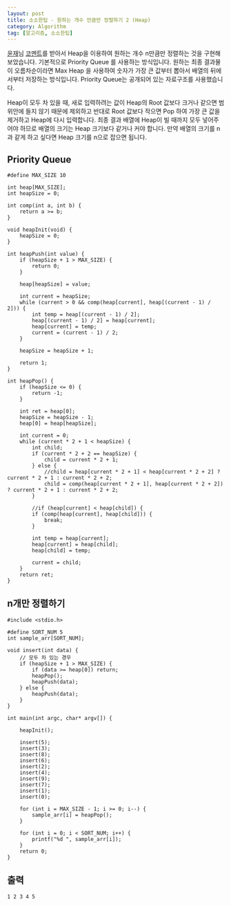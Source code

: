```yaml
---
layout: post
title: 소소한팁 - 원하는 개수 만큼만 정렬하기 2 (Heap)
category: Algorithm
tag: [알고리즘, 소소한팁]
---
```


[윤재](https://github.com/paryoja)님 [코멘트](http://disq.us/p/27eutbz)를 받아서 Heap을 이용하여 원하는 개수 n만큼만 정렬하는 것을 구현해보았습니다. 기본적으로 Priority Queue 를 사용하는 방식입니다. 원하는 최종 결과물이 오름차순이라면 Max Heap 을 사용하여 숫자가 가장 큰 값부터 뽑아서 배열의 뒤에서부터 저장하는 방식입니다. Priority Queue는 공개되어 있는 자료구조를 사용했습니다. 

<div class="message">
Heap이 모두 차 있을 때, 새로 입력하려는 값이 Heap의 Root 값보다 크거나 같으면 범위안에 들지 않기 때문에 제외하고 반대로 Root 값보다 작으면 Pop 하여 가장 큰 값을 제거하고 Heap에 다시 입력합니다. 최종 결과 배열에 Heap이 빌 때까지 모두 넣어주어야 하므로 배열의 크기는 Heap 크기보다 같거나 커야 합니다. 만약 배열의 크기를 n과 같게 하고 싶다면 Heap 크기를 n으로 잡으면 됩니다.
</div>

## Priority Queue
```
#define MAX_SIZE 10

int heap[MAX_SIZE];
int heapSize = 0;

int comp(int a, int b) {
	return a >= b;
}

void heapInit(void) {
	heapSize = 0;
}

int heapPush(int value) {
	if (heapSize + 1 > MAX_SIZE) {
		return 0;
	}

	heap[heapSize] = value;

	int current = heapSize;
	while (current > 0 && comp(heap[current], heap[(current - 1) / 2])) {
		int temp = heap[(current - 1) / 2];
		heap[(current - 1) / 2] = heap[current];
		heap[current] = temp;
		current = (current - 1) / 2;
	}

	heapSize = heapSize + 1;

	return 1;
}

int heapPop() {
	if (heapSize <= 0) {
		return -1;
	}

	int ret = heap[0];
	heapSize = heapSize - 1;
	heap[0] = heap[heapSize];

	int current = 0;
	while (current * 2 + 1 < heapSize) {
		int child;
		if (current * 2 + 2 == heapSize) {
			child = current * 2 + 1;
		} else {
			//child = heap[current * 2 + 1] < heap[current * 2 + 2] ? current * 2 + 1 : current * 2 + 2;
			child = comp(heap[current * 2 + 1], heap[current * 2 + 2]) ? current * 2 + 1 : current * 2 + 2;
		}

		//if (heap[current] < heap[child]) {
		if (comp(heap[current], heap[child])) {
			break;
		}

		int temp = heap[current];
		heap[current] = heap[child];
		heap[child] = temp;

		current = child;
	}
	return ret;
}
```

## n개만 정렬하기
```
#include <stdio.h>

#define SORT_NUM 5
int sample_arr[SORT_NUM];

void insert(int data) {
	// 모두 차 있는 경우
	if (heapSize + 1 > MAX_SIZE) {
		if (data >= heap[0]) return;
		heapPop();
		heapPush(data);
	} else {
		heapPush(data);
	}
}

int main(int argc, char* argv[]) {
	
	heapInit();

	insert(5);
	insert(3);
	insert(8);
	insert(6);
	insert(2);
	insert(4);
	insert(9);
	insert(7);
	insert(1);
	insert(0);

	for (int i = MAX_SIZE - 1; i >= 0; i--) {
		sample_arr[i] = heapPop();
	}

	for (int i = 0; i < SORT_NUM; i++) {
		printf("%d ", sample_arr[i]);
	}
	return 0;
}

```

## 출력
```
1 2 3 4 5
```